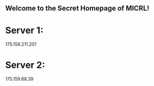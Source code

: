 ## Welcome to the Secret Homepage of MICRL!
# Server 1:
175.159.211.201
# Server 2:
175.159.68.39







